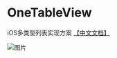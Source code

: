 # OneTableView
iOS多类型列表实现方案
[【中文文档】](https://www.jianshu.com/p/6109bcd080a9)


![图片](https://upload-images.jianshu.io/upload_images/1896166-c7b8fc7120620f53.jpeg?imageMogr2/auto-orient/strip%7CimageView2/2/w/240)

